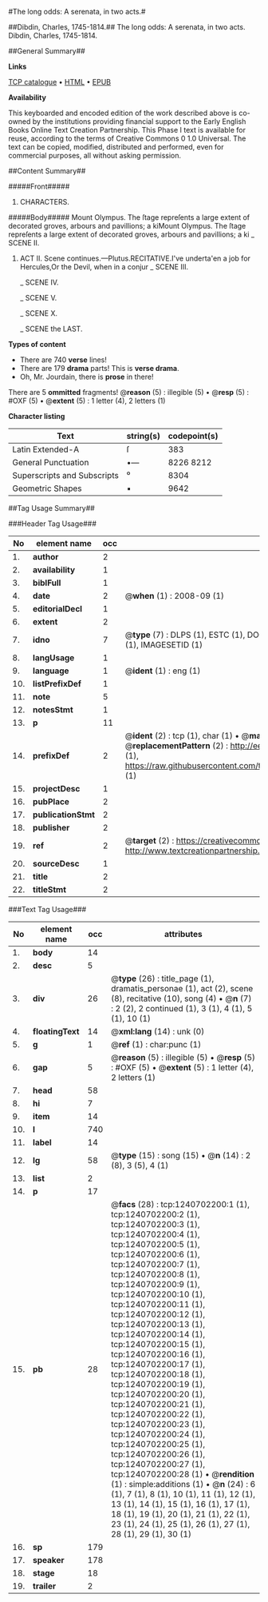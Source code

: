 #The long odds: A serenata, in two acts.#

##Dibdin, Charles, 1745-1814.##
The long odds: A serenata, in two acts.
Dibdin, Charles, 1745-1814.

##General Summary##

**Links**

[TCP catalogue](http://www.ota.ox.ac.uk/tcp/)  • 
[HTML](http://tei.it.ox.ac.uk/tcp/Texts-HTML/free/004/004775996.html)  • 
[EPUB](http://tei.it.ox.ac.uk/tcp/Texts-EPUB/free/004/004775996.epub)

**Availability**

This keyboarded and encoded edition of the
	       work described above is co-owned by the institutions
	       providing financial support to the Early English Books
	       Online Text Creation Partnership. This Phase I text is
	       available for reuse, according to the terms of Creative
	       Commons 0 1.0 Universal. The text can be copied,
	       modified, distributed and performed, even for
	       commercial purposes, all without asking permission.


##Content Summary##

#####Front#####

1. CHARACTERS.

#####Body#####
Mount Olympus. The ſtage repreſents a large extent of decorated groves, arbours and pavillions; a kiMount Olympus. The ſtage repreſents a large extent of decorated groves, arbours and pavillions; a ki
    _ SCENE II.

1. ACT II.
Scene continues.—Plutus.RECITATIVE.I've underta'en a job for Hercules,Or the Devil, when in a conjur
    _ SCENE III.

    _ SCENE IV.

    _ SCENE V.

    _ SCENE X.

    _ SCENE the LAST.

**Types of content**

  * There are 740 **verse** lines!
  * There are 179 **drama** parts! This is **verse drama**.
  * Oh, Mr. Jourdain, there is **prose** in there!

There are 5 **ommitted** fragments! 
 @__reason__ (5) : illegible (5)  •  @__resp__ (5) : #OXF (5)  •  @__extent__ (5) : 1 letter (4), 2 letters (1)

**Character listing**


|Text|string(s)|codepoint(s)|
|---|---|---|
|Latin Extended-A|ſ|383|
|General Punctuation|•—|8226 8212|
|Superscripts             and Subscripts|⁰|8304|
|Geometric Shapes|▪|9642|

##Tag Usage Summary##

###Header Tag Usage###

|No|element name|occ|attributes|
|---|---|---|---|
|1.|__author__|2||
|2.|__availability__|1||
|3.|__biblFull__|1||
|4.|__date__|2| @__when__ (1) : 2008-09 (1)|
|5.|__editorialDecl__|1||
|6.|__extent__|2||
|7.|__idno__|7| @__type__ (7) : DLPS (1), ESTC (1), DOCNO (1), TCP (1), GALEDOCNO (1), CONTENTSET (1), IMAGESETID (1)|
|8.|__langUsage__|1||
|9.|__language__|1| @__ident__ (1) : eng (1)|
|10.|__listPrefixDef__|1||
|11.|__note__|5||
|12.|__notesStmt__|1||
|13.|__p__|11||
|14.|__prefixDef__|2| @__ident__ (2) : tcp (1), char (1)  •  @__matchPattern__ (2) : ([0-9\-]+):([0-9IVX]+) (1), (.+) (1)  •  @__replacementPattern__ (2) : http://eebo.chadwyck.com/downloadtiff?vid=$1&page=$2 (1), https://raw.githubusercontent.com/textcreationpartnership/Texts/master/tcpchars.xml#$1 (1)|
|15.|__projectDesc__|1||
|16.|__pubPlace__|2||
|17.|__publicationStmt__|2||
|18.|__publisher__|2||
|19.|__ref__|2| @__target__ (2) : https://creativecommons.org/publicdomain/zero/1.0/ (1), http://www.textcreationpartnership.org/docs/. (1)|
|20.|__sourceDesc__|1||
|21.|__title__|2||
|22.|__titleStmt__|2||


###Text Tag Usage###

|No|element name|occ|attributes|
|---|---|---|---|
|1.|__body__|14||
|2.|__desc__|5||
|3.|__div__|26| @__type__ (26) : title_page (1), dramatis_personae (1), act (2), scene (8), recitative (10), song (4)  •  @__n__ (7) : 2 (2), 2 continued (1), 3 (1), 4 (1), 5 (1), 10 (1)|
|4.|__floatingText__|14| @__xml:lang__ (14) : unk (0)|
|5.|__g__|1| @__ref__ (1) : char:punc (1)|
|6.|__gap__|5| @__reason__ (5) : illegible (5)  •  @__resp__ (5) : #OXF (5)  •  @__extent__ (5) : 1 letter (4), 2 letters (1)|
|7.|__head__|58||
|8.|__hi__|7||
|9.|__item__|14||
|10.|__l__|740||
|11.|__label__|14||
|12.|__lg__|58| @__type__ (15) : song (15)  •  @__n__ (14) : 2 (8), 3 (5), 4 (1)|
|13.|__list__|2||
|14.|__p__|17||
|15.|__pb__|28| @__facs__ (28) : tcp:1240702200:1 (1), tcp:1240702200:2 (1), tcp:1240702200:3 (1), tcp:1240702200:4 (1), tcp:1240702200:5 (1), tcp:1240702200:6 (1), tcp:1240702200:7 (1), tcp:1240702200:8 (1), tcp:1240702200:9 (1), tcp:1240702200:10 (1), tcp:1240702200:11 (1), tcp:1240702200:12 (1), tcp:1240702200:13 (1), tcp:1240702200:14 (1), tcp:1240702200:15 (1), tcp:1240702200:16 (1), tcp:1240702200:17 (1), tcp:1240702200:18 (1), tcp:1240702200:19 (1), tcp:1240702200:20 (1), tcp:1240702200:21 (1), tcp:1240702200:22 (1), tcp:1240702200:23 (1), tcp:1240702200:24 (1), tcp:1240702200:25 (1), tcp:1240702200:26 (1), tcp:1240702200:27 (1), tcp:1240702200:28 (1)  •  @__rendition__ (1) : simple:additions (1)  •  @__n__ (24) : 6 (1), 7 (1), 8 (1), 10 (1), 11 (1), 12 (1), 13 (1), 14 (1), 15 (1), 16 (1), 17 (1), 18 (1), 19 (1), 20 (1), 21 (1), 22 (1), 23 (1), 24 (1), 25 (1), 26 (1), 27 (1), 28 (1), 29 (1), 30 (1)|
|16.|__sp__|179||
|17.|__speaker__|178||
|18.|__stage__|18||
|19.|__trailer__|2||
